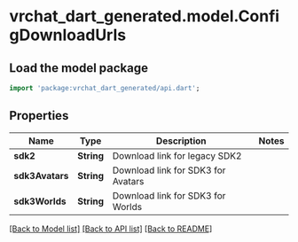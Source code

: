 # vrchat_dart_generated.model.ConfigDownloadUrls

## Load the model package
```dart
import 'package:vrchat_dart_generated/api.dart';
```

## Properties
Name | Type | Description | Notes
------------ | ------------- | ------------- | -------------
**sdk2** | **String** | Download link for legacy SDK2 | 
**sdk3Avatars** | **String** | Download link for SDK3 for Avatars | 
**sdk3Worlds** | **String** | Download link for SDK3 for Worlds | 

[[Back to Model list]](../README.md#documentation-for-models) [[Back to API list]](../README.md#documentation-for-api-endpoints) [[Back to README]](../README.md)


